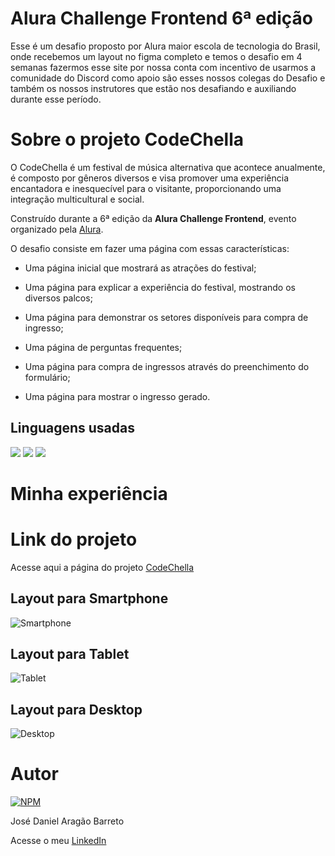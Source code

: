 # Alura Challenge Frontend 6ª edição

Esse é um desafio proposto por Alura maior escola de tecnologia do Brasil, onde recebemos um layout no figma completo e temos o desafio em 4 semanas fazermos esse site por nossa conta com incentivo de usarmos a comunidade do Discord como apoio são esses nossos colegas do Desafio e também os nossos instrutores que estão nos desafiando e auxiliando durante esse período.

# Sobre o projeto CodeChella

O CodeChella é um festival de música alternativa que acontece anualmente, é composto por gêneros diversos e visa promover uma experiência encantadora e inesquecível para o visitante, proporcionando uma integração multicultural e social.

Construído durante a 6ª edição da **Alura Challenge Frontend**, evento organizado pela [Alura](https://www.alura.com.br/).

O desafio consiste em fazer uma página com essas características:

- Uma página inicial que mostrará as atrações do festival;

- Uma página para explicar a experiência do festival, mostrando os diversos palcos;

- Uma página para demonstrar os setores disponíveis para compra de ingresso;

- Uma página de perguntas frequentes;

- Uma página para compra de ingressos através do preenchimento do formulário;

- Uma página para mostrar o ingresso gerado.

## Linguagens usadas
<div align='left'>
  <img src="https://img.shields.io/badge/HTML5-E34F26?style=for-the-badge&logo=html5&logoColor=white">
  <img src="https://img.shields.io/badge/CSS3-1572B6?style=for-the-badge&logo=css3&logoColor=white">
  <img src="https://img.shields.io/badge/JavaScript-F7DF1E?style=for-the-badge&logo=javascript&logoColor=black">
</div>

# Minha experiência


# Link do projeto

Acesse aqui a página do projeto [CodeChella](https://danielbarret0.github.io/codeChella/)

## Layout para Smartphone 
![Smartphone]()

## Layout para Tablet
![Tablet]()

## Layout para Desktop
![Desktop]()

# Autor

[![NPM](https://img.shields.io/npm/l/react)](https://github.com/DanielBarret0/codeChella/blob/main/LICENSE.md)

José Daniel Aragão Barreto

Acesse o meu [LinkedIn](https://www.linkedin.com/in/daniel-barreto-1b763216a/)
